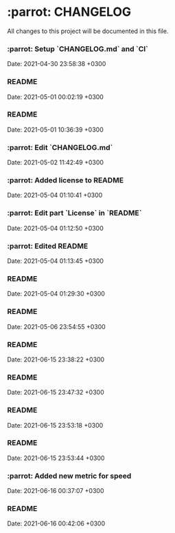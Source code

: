 <h1>:parrot: CHANGELOG</h1>
All changes to this project will be documented in this file.
<h3>:parrot: Setup `CHANGELOG.md` and `CI` </h3>Date: 2021-04-30 23:58:38 +0300
<h3>README</h3>Date: 2021-05-01 00:02:19 +0300
<h3>README</h3>Date: 2021-05-01 10:36:39 +0300
<h3>:parrot: Edit `CHANGELOG.md` </h3>Date: 2021-05-02 11:42:49 +0300
<h3>:parrot: Added license to README</h3>Date: 2021-05-04 01:10:41 +0300
<h3>:parrot: Edit part `License` in `README`</h3>Date: 2021-05-04 01:12:50 +0300
<h3>:parrot: Edited README</h3>Date: 2021-05-04 01:13:45 +0300
<h3>README</h3>Date: 2021-05-04 01:29:30 +0300
<h3>README</h3>Date: 2021-05-06 23:54:55 +0300
<h3>README</h3>Date: 2021-06-15 23:38:22 +0300
<h3>README</h3>Date: 2021-06-15 23:47:32 +0300
<h3>README</h3>Date: 2021-06-15 23:53:18 +0300
<h3>README</h3>Date: 2021-06-15 23:53:44 +0300
<h3>:parrot: Added new metric for speed </h3>Date: 2021-06-16 00:37:07 +0300
<h3>README</h3>Date: 2021-06-16 00:42:06 +0300
